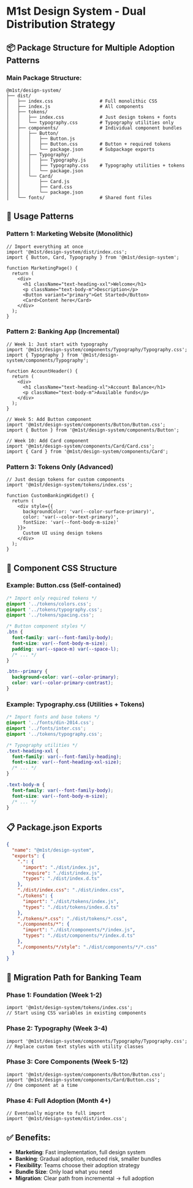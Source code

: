 # M1st Design System - Dual Distribution Strategy

## 📦 Package Structure for Multiple Adoption Patterns

### Main Package Structure:
```
@m1st/design-system/
├── dist/
│   ├── index.css                 # Full monolithic CSS
│   ├── index.js                  # All components
│   ├── tokens/
│   │   ├── index.css             # Just design tokens + fonts
│   │   └── typography.css        # Typography utilities only
│   ├── components/               # Individual component bundles
│   │   ├── Button/
│   │   │   ├── Button.js
│   │   │   ├── Button.css        # Button + required tokens
│   │   │   └── package.json      # Subpackage exports
│   │   ├── Typography/
│   │   │   ├── Typography.js
│   │   │   ├── Typography.css    # Typography utilities + tokens
│   │   │   └── package.json
│   │   └── Card/
│   │       ├── Card.js
│   │       ├── Card.css
│   │       └── package.json
│   └── fonts/                    # Shared font files
```

## 🎯 Usage Patterns

### Pattern 1: Marketing Website (Monolithic)
```tsx
// Import everything at once
import '@m1st/design-system/dist/index.css';
import { Button, Card, Typography } from '@m1st/design-system';

function MarketingPage() {
  return (
    <div>
      <h1 className="text-heading-xxl">Welcome</h1>
      <p className="text-body-m">Description</p>
      <Button variant="primary">Get Started</Button>
      <Card>Content here</Card>
    </div>
  );
}
```

### Pattern 2: Banking App (Incremental)
```tsx
// Week 1: Just start with typography
import '@m1st/design-system/components/Typography/Typography.css';
import { Typography } from '@m1st/design-system/components/Typography';

function AccountHeader() {
  return (
    <div>
      <h1 className="text-heading-xl">Account Balance</h1>
      <p className="text-body-m">Available funds</p>
    </div>
  );
}

// Week 5: Add Button component
import '@m1st/design-system/components/Button/Button.css';
import { Button } from '@m1st/design-system/components/Button';

// Week 10: Add Card component
import '@m1st/design-system/components/Card/Card.css';
import { Card } from '@m1st/design-system/components/Card';
```

### Pattern 3: Tokens Only (Advanced)
```tsx
// Just design tokens for custom components
import '@m1st/design-system/tokens/index.css';

function CustomBankingWidget() {
  return (
    <div style={{
      backgroundColor: 'var(--color-surface-primary)',
      color: 'var(--color-text-primary)',
      fontSize: 'var(--font-body-m-size)'
    }}>
      Custom UI using design tokens
    </div>
  );
}
```

## 🔧 Component CSS Structure

### Example: Button.css (Self-contained)
```css
/* Import only required tokens */
@import '../tokens/colors.css';
@import '../tokens/typography.css';
@import '../tokens/spacing.css';

/* Button component styles */
.btn {
  font-family: var(--font-family-body);
  font-size: var(--font-body-m-size);
  padding: var(--space-m) var(--space-l);
  /* ... */
}

.btn--primary {
  background-color: var(--color-primary);
  color: var(--color-primary-contrast);
}
```

### Example: Typography.css (Utilities + Tokens)
```css
/* Import fonts and base tokens */
@import '../fonts/din-2014.css';
@import '../fonts/inter.css';
@import '../tokens/typography.css';

/* Typography utilities */
.text-heading-xxl {
  font-family: var(--font-family-heading);
  font-size: var(--font-heading-xxl-size);
  /* ... */
}

.text-body-m {
  font-family: var(--font-family-body);
  font-size: var(--font-body-m-size);
  /* ... */
}
```

## 📋 Package.json Exports

```json
{
  "name": "@m1st/design-system",
  "exports": {
    ".": {
      "import": "./dist/index.js",
      "require": "./dist/index.js",
      "types": "./dist/index.d.ts"
    },
    "./dist/index.css": "./dist/index.css",
    "./tokens": {
      "import": "./dist/tokens/index.js",
      "types": "./dist/tokens/index.d.ts"
    },
    "./tokens/*.css": "./dist/tokens/*.css",
    "./components/*": {
      "import": "./dist/components/*/index.js",
      "types": "./dist/components/*/index.d.ts"
    },
    "./components/*/style": "./dist/components/*/*.css"
  }
}
```

## 🚀 Migration Path for Banking Team

### Phase 1: Foundation (Week 1-2)
```tsx
import '@m1st/design-system/tokens/index.css';
// Start using CSS variables in existing components
```

### Phase 2: Typography (Week 3-4)
```tsx
import '@m1st/design-system/components/Typography/Typography.css';
// Replace custom text styles with utility classes
```

### Phase 3: Core Components (Week 5-12)
```tsx
import '@m1st/design-system/components/Button/Button.css';
import '@m1st/design-system/components/Card/Button.css';
// One component at a time
```

### Phase 4: Full Adoption (Month 4+)
```tsx
// Eventually migrate to full import
import '@m1st/design-system/dist/index.css';
```

## ✅ Benefits:

- **Marketing**: Fast implementation, full design system
- **Banking**: Gradual adoption, reduced risk, smaller bundles
- **Flexibility**: Teams choose their adoption strategy
- **Bundle Size**: Only load what you need
- **Migration**: Clear path from incremental → full adoption
